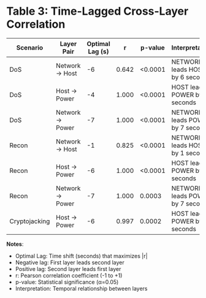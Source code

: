 # Table 3: Time-Lagged Cross-Layer Correlation

| Scenario | Layer Pair | Optimal Lag (s) | r | p-value | Interpretation |
| --- | --- | --- | --- | --- | --- |
| DoS | Network → Host | -6 | 0.642 | <0.0001 | NETWORK leads HOST by 6 seconds |
| DoS | Host → Power | -4 | 1.000 | <0.0001 | HOST leads POWER by 4 seconds |
| DoS | Network → Power | -7 | 1.000 | <0.0001 | NETWORK leads POWER by 7 seconds |
| Recon | Network → Host | -1 | 0.825 | <0.0001 | NETWORK leads HOST by 1 seconds |
| Recon | Host → Power | -6 | 1.000 | <0.0001 | HOST leads POWER by 6 seconds |
| Recon | Network → Power | -7 | 1.000 | 0.0003 | NETWORK leads POWER by 7 seconds |
| Cryptojacking | Host → Power | -6 | 0.997 | 0.0002 | HOST leads POWER by 6 seconds |

**Notes**:
- Optimal Lag: Time shift (seconds) that maximizes |r|
- Negative lag: First layer leads second layer
- Positive lag: Second layer leads first layer
- r: Pearson correlation coefficient (-1 to +1)
- p-value: Statistical significance (α=0.05)
- Interpretation: Temporal relationship between layers
